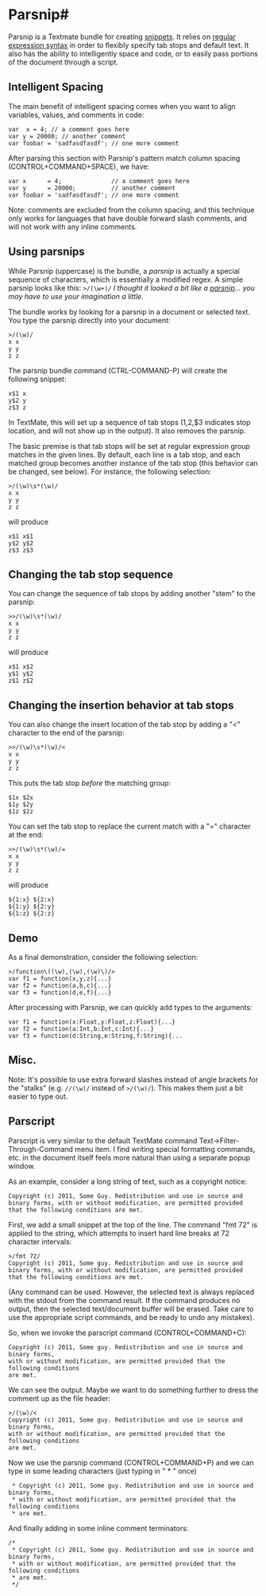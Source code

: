 # Parsnip#

Parsnip is a Textmate bundle for creating [snippets](http://manual.macromates.com/en/snippets).  It relies on [regular expression syntax](http://www.regular-expressions.info/reference.html) in order to flexibly specify tab stops and default text.  It also has the ability to intelligently space and code, or to easily pass portions of the document through a script.

	
## Intelligent Spacing ##
The main benefit of intelligent spacing comes when you want to align variables, values, and comments in code:

	var  x = 4; // a comment goes here
	var y = 20000; // another comment
	var foobar = 'sadfasdfasdf'; // one more comment

After parsing this section with Parsnip's pattern match column spacing (CONTROL+COMMAND+SPACE), we have:

	var x      = 4;              // a comment goes here 
	var y      = 20000;          // another comment     
	var foobar = 'sadfasdfasdf'; // one more comment

Note: comments are excluded from the column spacing, and this technique only works for languages that have double forward slash comments, and will not work with any inline comments.


## Using parsnips ##

While Parsnip (uppercase) is the bundle, a *parsnip* is actually a special sequence of characters, which is essentially a modified regex. A simple parsnip looks like this:
`>/(\w+)/`
*I thought it looked a bit like a [parsnip](http://en.wikipedia.org/wiki/Parsnip)... you may have to use your imagination a little.*

The bundle works by looking for a parsnip in a document or selected text. You type the parsnip directly into your document:

	>/(\w)/
	x x
	y y
	z z
	
The parsnip bundle command (CTRL-COMMAND-P) will create the following snippet:

	x$1 x
	y$2 y
	z$3 z


In TextMate, this will set up a sequence of tab stops ($1,$2,$3 indicates stop location, and will not show up in the output). It also removes the parsnip.

The basic premise is that tab stops will be set at regular expression group matches in the given lines.  By default, each line is a tab stop, and each matched group becomes another instance of the tab stop (this behavior can be changed, see below).  For instance, the following selection:

	>/(\w)\s*(\w)/
	x x
	y y 
	z z

will produce


	x$1 x$1
	y$2 y$2 
	z$3 z$3

## Changing the tab stop sequence ##
You can change the sequence of tab stops by adding another "stem" to the parsnip:

	>>/(\w)\s*(\w)/
	x x
	y y 
	z z

will produce


	x$1 x$2
	y$1 y$2 
	z$1 z$2


## Changing the insertion behavior at tab stops ##
You can also change the insert location of the tab stop by adding a "<" character to the end of the parsnip:

	>>/(\w)\s*(\w)/<
	x x
	y y 
	z z

This puts the tab stop *before* the matching group:


	$1x $2x
	$1y $2y 
	$1z $2z

You can set the tab stop to replace the current match with a "=" character at the end:

	>>/(\w)\s*(\w)/=
	x x
	y y 
	z z

will produce


	${1:x} ${2:x}
	${1:y} ${2:y} 
	${1:z} ${2:z}

## Demo ##
As a final demonstration, consider the following selection:

	>/function\((\w),(\w),(\w)\)/>
	var f1 = function(x,y,z){...}
	var f2 = function(a,b,c){...}
	var f3 = function(d,e,f){...}

After processing with Parsnip, we can quickly add types to the arguments:


	var f1 = function(x:Float,y:Float,z:Float){...}
	var f2 = function(a:Int,b:Int,c:Int){...}
	var f3 = function(d:String,e:String,f:String){...


## Misc. ##
Note: It's possible to use extra forward slashes instead of angle brackets for the "stalks" (e.g. `//(\w)/` instead of `>/(\w)/`).  This makes them just a bit easier to type out.


## Parscript ##
Parscript is very similar to the default TextMate command Text->Filter-Through-Command menu item.  I find writing special formatting commands, etc. in the document itself feels more natural than using a separate popup window.


As an example, consider a long string of text, such as a copyright notice: 


	Copyright (c) 2011, Some Guy. Redistribution and use in source and binary forms, with or without modification, are permitted provided that the following conditions are met.  

First, we add a small snippet at the top of the line.  The command "fmt 72" is applied to the string, which attempts to insert hard line breaks at 72 character intervals:

	>/fmt 72/
	Copyright (c) 2011, Some guy. Redistribution and use in source and binary forms, with or without modification, are permitted provided that the following conditions are met.  

(Any command can be used.  However, the selected text is always replaced with the stdout from the command result.  If the command produces no output, then the selected text/document buffer will be erased.  Take care to use the appropriate script commands, and be ready to undo any mistakes).

So, when we invoke the parscript command (CONTROL+COMMAND+C):
	
	Copyright (c) 2011, Some guy. Redistribution and use in source and binary forms,
 	with or without modification, are permitted provided that the following conditions
 	are met.

We can see the output.  Maybe we want to do something further to dress the comment up as the file header:

	>/(\w)/<
	Copyright (c) 2011, Some guy. Redistribution and use in source and binary forms,
	with or without modification, are permitted provided that the following conditions
	are met.
	 
Now we use the parsnip command (CONTROL+COMMAND+P) and we can type in some leading characters (just typing in " * " once)
	
	 * Copyright (c) 2011, Some guy. Redistribution and use in source and binary forms,
	 * with or without modification, are permitted provided that the following conditions
	 * are met.

And finally adding in some inline comment terminators:

	/*
	 * Copyright (c) 2011, Some guy. Redistribution and use in source and binary forms,
	 * with or without modification, are permitted provided that the following conditions
	 * are met.
	 */

